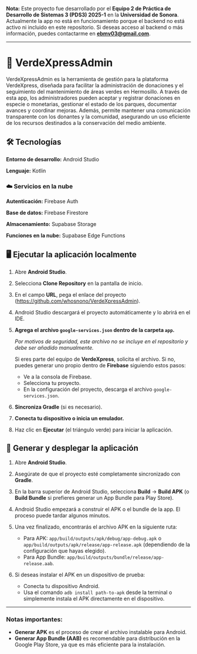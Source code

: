 **Nota:** Este proyecto fue desarrollado por el **Equipo 2 de Práctica de Desarrollo de Sistemas 3 (PDS3) 2025-1** en la **Universidad de Sonora**. Actualmente la app no está en funcionamiento porque el backend no está activo ni incluido en este repositorio. Si deseas acceso al backend o más información, puedes contactarme en **ebmv03@gmail.com**.

---

# 🌳 VerdeXpressAdmin

VerdeXpressAdmin es la herramienta de gestión para la plataforma VerdeXpress, diseñada para facilitar la administración de donaciones y el seguimiento del mantenimiento de áreas verdes en Hermosillo. A través de esta app, los administradores pueden aceptar y registrar donaciones en especie o monetarias, gestionar el estado de los parques, documentar avances y coordinar mejoras. Además, permite mantener una comunicación transparente con los donantes y la comunidad, asegurando un uso eficiente de los recursos destinados a la conservación del medio ambiente.
## 🛠 Tecnologías

**Entorno de desarrollo:** Android Studio

**Lenguaje:** Kotlin


### ☁️ Servicios en la nube

**Autenticación:** Firebase Auth

**Base de datos:** Firebase Firestore

**Almacenamiento:** Supabase Storage

**Funciones en la nube:** Supabase Edge Functions


## 🖥️ Ejecutar la aplicación localmente

1. Abre **Android Studio**.

2. Selecciona **Clone Repository** en la pantalla de inicio.

3. En el campo **URL**, pega el enlace del proyecto (https://github.com/whosnono/VerdeXpressAdmin).

4. Android Studio descargará el proyecto automáticamente y lo abrirá en el IDE.

5. **Agrega el archivo `google-services.json` dentro de la carpeta `app`.**

   *Por motivos de seguridad, este archivo no se incluye en el repositorio y debe ser añadido manualmente.*  

   Si eres parte del equipo de **VerdeXpress**, solicita el archivo. Si no, puedes generar uno propio dentro de **Firebase** siguiendo estos pasos:  
   - Ve a la consola de Firebase.
   - Selecciona tu proyecto.
   - En la configuración del proyecto, descarga el archivo `google-services.json`.

6. **Sincroniza Gradle** (si es necesario).

7. **Conecta tu dispositivo o inicia un emulador.**

8. Haz clic en **Ejecutar** (el triángulo verde) para iniciar la aplicación.
## 🚀 Generar y desplegar la aplicación

1. Abre **Android Studio**.

2. Asegúrate de que el proyecto esté completamente sincronizado con **Gradle**.

3. En la barra superior de Android Studio, selecciona **Build** → **Build APK** (o **Build Bundle** si prefieres generar un App Bundle para Play Store).

4. Android Studio empezará a construir el APK o el bundle de la app. El proceso puede tardar algunos minutos.

5. Una vez finalizado, encontrarás el archivo APK en la siguiente ruta:
   - Para APK: `app/build/outputs/apk/debug/app-debug.apk` o `app/build/outputs/apk/release/app-release.apk` (dependiendo de la configuración que hayas elegido).
   - Para App Bundle: `app/build/outputs/bundle/release/app-release.aab`.

6. Si deseas instalar el APK en un dispositivo de prueba:
   - Conecta tu dispositivo Android.
   - Usa el comando `adb install path-to-apk` desde la terminal o simplemente instala el APK directamente en el dispositivo.

---

### Notas importantes:
- **Generar APK** es el proceso de crear el archivo instalable para Android.
- **Generar App Bundle (AAB)** es recomendable para distribución en la Google Play Store, ya que es más eficiente para la instalación.
